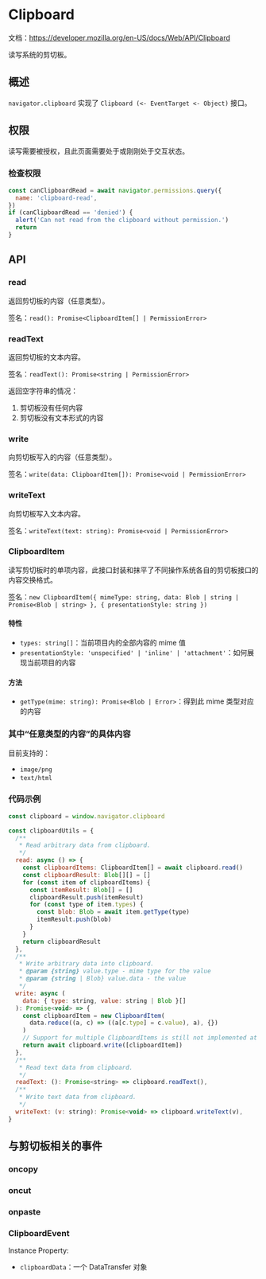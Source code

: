# Clipboard

文档：<https://developer.mozilla.org/en-US/docs/Web/API/Clipboard>

读写系统的剪切板。

## 概述

`navigator.clipboard` 实现了 `Clipboard (<- EventTarget <- Object)` 接口。

## 权限

读写需要被授权，且此页面需要处于或刚刚处于交互状态。

### 检查权限

```js
const canClipboardRead = await navigator.permissions.query({
  name: 'clipboard-read',
})
if (canClipboardRead == 'denied') {
  alert('Can not read from the clipboard without permission.')
  return
}
```

## API

### read

返回剪切板的内容（任意类型）。

签名：`read(): Promise<ClipboardItem[] | PermissionError>`

### readText

返回剪切板的文本内容。

签名：`readText(): Promise<string | PermissionError>`

返回空字符串的情况：

1. 剪切板没有任何内容
2. 剪切板没有文本形式的内容

### write

向剪切板写入的内容（任意类型）。

签名：`write(data: ClipboardItem[]): Promise<void | PermissionError>`

### writeText

向剪切板写入文本内容。

签名：`writeText(text: string): Promise<void | PermissionError>`

### ClipboardItem

读写剪切板时的单项内容，此接口封装和抹平了不同操作系统各自的剪切板接口的内容交换格式。

签名：`new ClipboardItem({ mimeType: string, data: Blob | string | Promise<Blob | string> }, { presentationStyle: string })`

#### 特性

- `types: string[]`：当前项目内的全部内容的 mime 值
- `presentationStyle: 'unspecified' | 'inline' | 'attachment'`：如何展现当前项目的内容

#### 方法

- `getType(mime: string): Promise<Blob | Error>`：得到此 mime 类型对应的内容

### 其中“任意类型的内容”的具体内容

目前支持的：

- `image/png`
- `text/html`

### 代码示例

```js
const clipboard = window.navigator.clipboard

const clipboardUtils = {
  /**
   * Read arbitrary data from clipboard.
   */
  read: async () => {
    const clipboardItems: ClipboardItem[] = await clipboard.read()
    const clipboardResult: Blob[][] = []
    for (const item of clipboardItems) {
      const itemResult: Blob[] = []
      clipboardResult.push(itemResult)
      for (const type of item.types) {
        const blob: Blob = await item.getType(type)
        itemResult.push(blob)
      }
    }
    return clipboardResult
  },
  /**
   * Write arbitrary data into clipboard.
   * @param {string} value.type - mime type for the value
   * @param {string | Blob} value.data - the value
   */
  write: async (
    data: { type: string, value: string | Blob }[]
  ): Promise<void> => {
    const clipboardItem = new ClipboardItem(
      data.reduce((a, c) => ((a[c.type] = c.value), a), {})
    )
    // Support for multiple ClipboardItems is still not implemented at 2023-12.
    return await clipboard.write([clipboardItem])
  },
  /**
   * Read text data from clipboard.
   */
  readText: (): Promise<string> => clipboard.readText(),
  /**
   * Write text data from clipboard.
   */
  writeText: (v: string): Promise<void> => clipboard.writeText(v),
}
```

## 与剪切板相关的事件

### oncopy

### oncut

### onpaste

### ClipboardEvent

Instance Property:

- `clipboardData`：一个 DataTransfer 对象
